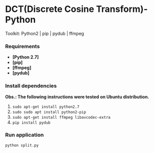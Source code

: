 # DCT(Discrete Cosine Transform)- Python

Toolkit: Python2 | pip | pydub | ffmpeg

### Requirements ###

 * **[Python 2.7]**
 * **[pip]**
 * **[ffmpeg]**
 * **[pydub]**


### Install dependencies ###

**Obs.: The following instructions were tested on Ubuntu distribution.**

1. `sudo apt-get install python2.7`
2. `sudo sudo apt install python2-pip`
3. `sudo apt-get install ffmpeg libavcodec-extra`
4. `pip install pydub`


### Run application ###
`python split.py`

